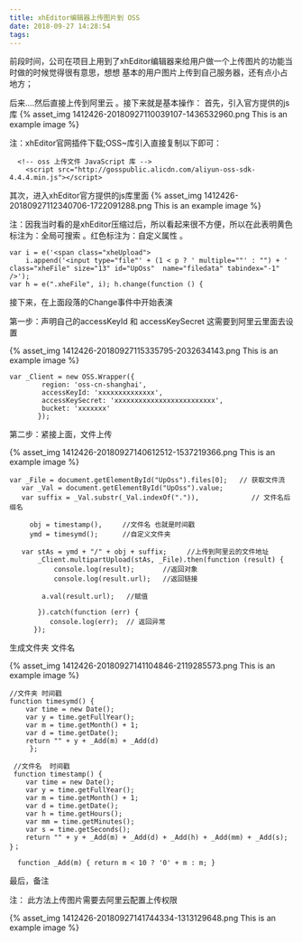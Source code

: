 ```yaml
---
title: xhEditor编辑器上传图片到 OSS
date: 2018-09-27 14:28:54
tags:
---
```


 前段时间，公司在项目上用到了xhEditor编辑器来给用户做一个上传图片的功能当时做的时候觉得很有意思，想想 基本的用户图片上传到自己服务器，还有点小占地方；

后来....然后直接上传到阿里云 。接下来就是基本操作：
首先，引入官方提供的js库
{% asset_img 1412426-20180927110039107-1436532960.png This is an example image %}

注：xhEditor官网插件下载;OSS~库引入直接复制以下即可：

```
  <!-- oss 上传文件 JavaScript 库 -->  
    <script src="http://gosspublic.alicdn.com/aliyun-oss-sdk-4.4.4.min.js"></script>
```

其次，进入xhEditor官方提供的js库里面
{% asset_img 1412426-20180927112340706-1722091288.png This is an example image %}

注：因我当时看的是xhEditor压缩过后，所以看起来很不方便，所以在此表明黄色标注为：全局可搜索 。红色标注为：自定义属性 。
 
```
var i = e('<span class="xheUpload">
    i.append('<input type="file"' + (1 < p ? ' multiple=""' : "") + ' class="xheFile" size="13" id="UpOss"  name="filedata" tabindex="-1" />');
var h = e(".xheFile", i); h.change(function () {
```
接下来，在上面段落的Change事件中开始表演

第一步：声明自己的accessKeyId 和 accessKeySecret  这需要到阿里云里面去设置

{% asset_img 1412426-20180927115335795-2032634143.png This is an example image %}

```
var _Client = new OSS.Wrapper({
        region: 'oss-cn-shanghai',                              
        accessKeyId: 'xxxxxxxxxxxxxx',                          
        accessKeySecret: 'xxxxxxxxxxxxxxxxxxxxxxxxx',           
        bucket: 'xxxxxxx'
       });
```
第二步：紧接上面，文件上传

{% asset_img 1412426-20180927140612512-1537219366.png This is an example image %}

```
var _File = document.getElementById("UpOss").files[0];   // 获取文件流
   var _Val = document.getElementById("UpOss").value;       
   var suffix = _Val.substr(_Val.indexOf(".")),             // 文件名后缀名
                                   
     obj = timestamp(),     //文件名 也就是时间戳
     ymd = timesymd();      //自定义文件夹

   var stAs = ymd + "/" + obj + suffix;     //上传到阿里云的文件地址       
       _Client.multipartUpload(stAs, _File).then(function (result) {
           console.log(result);       //返回对象
           console.log(result.url);   //返回链接                    

        a.val(result.url);   //赋值
                     
       }).catch(function (err) {
          console.log(err);  // 返回异常
      });
```

生成文件夹 文件名

{% asset_img 1412426-20180927141104846-2119285573.png This is an example image %}

```
//文件夹 时间戳 
function timesymd() { 
    var time = new Date();
    var y = time.getFullYear(); 
    var m = time.getMonth() + 1;
    var d = time.getDate(); 
    return "" + y + _Add(m) + _Add(d)
     };

 //文件名  时间戳 
 function timestamp() {
    var time = new Date();
    var y = time.getFullYear();
    var m = time.getMonth() + 1;
    var d = time.getDate(); 
    var h = time.getHours();
    var mm = time.getMinutes();
    var s = time.getSeconds(); 
    return "" + y + _Add(m) + _Add(d) + _Add(h) + _Add(mm) + _Add(s);    }；

  function _Add(m) { return m < 10 ? '0' + m : m; }
```

最后，备注

 注：   此方法上传图片需要去阿里云配置上传权限

 {% asset_img 1412426-20180927141744334-1313129648.png This is an example image %}
